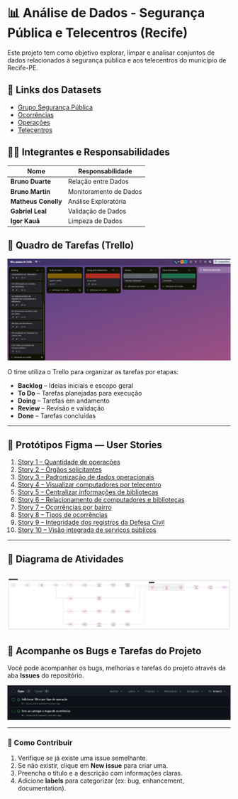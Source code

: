 # 📊 Análise de Dados - Segurança Pública e Telecentros (Recife)

Este projeto tem como objetivo explorar, limpar e analisar conjuntos de dados relacionados à segurança pública e aos telecentros do município de Recife-PE.

## 🔗 Links dos Datasets

- [Grupo Segurança Pública](http://dados.recife.pe.gov.br/dataset?groups=seguranca-publica)
- [Ocorrências](http://dados.recife.pe.gov.br/dataset/ocorrencias)
- [Operações](http://dados.recife.pe.gov.br/dataset/operacoes)
- [Telecentros](http://dados.recife.pe.gov.br/dataset/telecentros)

## 👨‍💻 Integrantes e Responsabilidades

| Nome              | Responsabilidade               |
|-------------------|--------------------------------|
| **Bruno Duarte**   | Relação entre Dados             |
| **Bruno Martin**   | Monitoramento de Dados          |
| **Matheus Conolly**| Análise Exploratória            |
| **Gabriel Leal**   | Validação de Dados              |
| **Igor Kauã**      | Limpeza de Dados                |

## 📌 Quadro de Tarefas (Trello)

![Print do Trello](imagens/tela-trello.png)

O time utiliza o Trello para organizar as tarefas por etapas:

- **Backlog** – Ideias iniciais e escopo geral
- **To Do** – Tarefas planejadas para execução
- **Doing** – Tarefas em andamento
- **Review** – Revisão e validação
- **Done** – Tarefas concluídas
---
## 🔗 Protótipos Figma — User Stories

1. [Story 1 – Quantidade de operações](https://tidy-emu-51194641.figma.site/)
2. [Story 2 – Órgãos solicitantes](https://civil-turn-11765480.figma.site/)
3. [Story 3 – Padronização de dados operacionais](https://www.figma.com/make/vlqDOmFuVxTqJVAIabx8jr/Padroniza%C3%A7%C3%A3o-de-Dados-Operacionais?node-id=0-1)
4. [Story 4 – Visualizar computadores por telecentro](https://www.figma.com/make/2oqCkagmEgNDTMgh1AtPXV/Visualizar-Computadores-por-Telecentro?node-id=0-1)
5. [Story 5 – Centralizar informações de bibliotecas](https://www.figma.com/make/akplWTsXx6tPbTX8zLtJtZ/Centralizar-Informa%C3%A7%C3%B5es-de-Bibliotecas?node-id=0-1)
6. [Story 6 – Relacionamento de computadores e bibliotecas](https://www.figma.com/make/XR03KHsySQAZ9ZFOfMBqu8/Padronizar-Registros-de-Bibliotecas?node-id=0-4)
7. [Story 7 – Ocorrências por bairro](https://www.figma.com/make/rfk0ZdTeLRmAJ8LBFMiWC0/Visualizar-Ocorr%C3%AAncias-por-Bairro?node-id=0-1)
8. [Story 8 – Tipos de ocorrências](https://www.figma.com/make/UM9zZRwLMUQX0yWA1z3bve/Acesso-a-Ocorr%C3%AAncias-Categorizadas?node-id=0-1)
9. [Story 9 – Integridade dos registros da Defesa Civil](https://www.figma.com/make/1NDaJwmy4rhl6GBTzpjtR5/Garantir-Integridade-de-Dados?node-id=0-1)
10. [Story 10 – Visão integrada de serviços públicos](https://www.figma.com/make/q6DUjEjkmouvKxnC9kkGBY/Vis%C3%A3o-Integrada-de-Servi%C3%A7os?node-id=0-1)
---
## 🧩 Diagrama de Atividades
![Diagrama de Atividade](https://github.com/brunodf081/Projeto-Seguran-a/blob/main/Diagrama%20de%20atividade.jpeg?raw=true)
--
## 🐞 Acompanhe os Bugs e Tarefas do Projeto

Você pode acompanhar os bugs, melhorias e tarefas do projeto através da aba **Issues** do repositório.  


![➡️ Print Issues do projeto](https://github.com/brunodf081/Projeto-Seguran-a/blob/main/imagens/issue_bugtracker.png?raw=true)

---

### 🔹 Como Contribuir

1. Verifique se já existe uma issue semelhante.
2. Se não existir, clique em **New issue** para criar uma.
3. Preencha o título e a descrição com informações claras.
4. Adicione **labels** para categorizar (ex: bug, enhancement, documentation).



